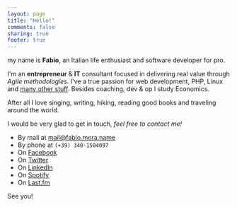 ```yaml
---
layout: page
title: "Hello!"
comments: false
sharing: true
footer: true
---
```


my name is **Fabio**, an Italian life enthusiast and software developer for pro.

I'm an **entrepreneur** & **IT** consultant focused in delivering real value through *Agile methodologies*. I've a true passion for web development, PHP, Linux and [many other stuff](http://lnkd.in/Nnvpjt). Besides coaching, dev & op I study Economics. 

After all I love singing, writing, hiking, reading good books and traveling around the world.

I would be very glad to get in touch, *feel free to contact me!*

* By mail at [mail@fabio.mora.name](mailto:mail@fabio.mora.name)
* By phone at `(+39) 340-1504097`
* On [Facebook](http://facebook.com/fabio.mm)
* On [Twitter](http://twitter.com/morafabio)
* On [LinkedIn](http://goo.gl/dIXH)
* On [Spotify](https://play.spotify.com/user/fabio.mm)
* On [Last.fm](http://www.lastfm.it/user/fabiomm)

See you!
